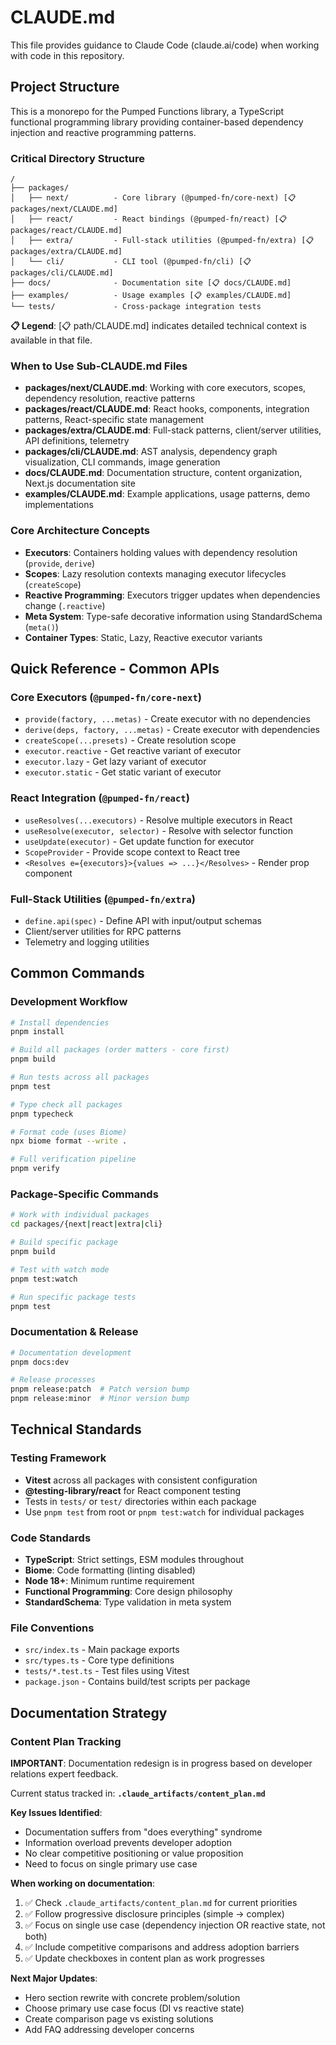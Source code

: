 # CLAUDE.md

This file provides guidance to Claude Code (claude.ai/code) when working with code in this repository.

## Project Structure

This is a monorepo for the Pumped Functions library, a TypeScript functional programming library providing container-based dependency injection and reactive programming patterns.

### Critical Directory Structure
```
/
├── packages/
│   ├── next/          - Core library (@pumped-fn/core-next) [📋 packages/next/CLAUDE.md]
│   ├── react/         - React bindings (@pumped-fn/react) [📋 packages/react/CLAUDE.md]
│   ├── extra/         - Full-stack utilities (@pumped-fn/extra) [📋 packages/extra/CLAUDE.md]
│   └── cli/           - CLI tool (@pumped-fn/cli) [📋 packages/cli/CLAUDE.md]
├── docs/              - Documentation site [📋 docs/CLAUDE.md]
├── examples/          - Usage examples [📋 examples/CLAUDE.md]
└── tests/             - Cross-package integration tests
```

**📋 Legend**: [📋 path/CLAUDE.md] indicates detailed technical context is available in that file.

### When to Use Sub-CLAUDE.md Files

- **packages/next/CLAUDE.md**: Working with core executors, scopes, dependency resolution, reactive patterns
- **packages/react/CLAUDE.md**: React hooks, components, integration patterns, React-specific state management  
- **packages/extra/CLAUDE.md**: Full-stack patterns, client/server utilities, API definitions, telemetry
- **packages/cli/CLAUDE.md**: AST analysis, dependency graph visualization, CLI commands, image generation
- **docs/CLAUDE.md**: Documentation structure, content organization, Next.js documentation site
- **examples/CLAUDE.md**: Example applications, usage patterns, demo implementations

### Core Architecture Concepts

- **Executors**: Containers holding values with dependency resolution (`provide`, `derive`)
- **Scopes**: Lazy resolution contexts managing executor lifecycles (`createScope`)
- **Reactive Programming**: Executors trigger updates when dependencies change (`.reactive`)
- **Meta System**: Type-safe decorative information using StandardSchema (`meta()`)
- **Container Types**: Static, Lazy, Reactive executor variants

## Quick Reference - Common APIs

### Core Executors (`@pumped-fn/core-next`)
- `provide(factory, ...metas)` - Create executor with no dependencies
- `derive(deps, factory, ...metas)` - Create executor with dependencies
- `createScope(...presets)` - Create resolution scope
- `executor.reactive` - Get reactive variant of executor
- `executor.lazy` - Get lazy variant of executor
- `executor.static` - Get static variant of executor

### React Integration (`@pumped-fn/react`)
- `useResolves(...executors)` - Resolve multiple executors in React
- `useResolve(executor, selector)` - Resolve with selector function
- `useUpdate(executor)` - Get update function for executor
- `ScopeProvider` - Provide scope context to React tree
- `<Resolves e={executors}>{values => ...}</Resolves>` - Render prop component

### Full-Stack Utilities (`@pumped-fn/extra`)
- `define.api(spec)` - Define API with input/output schemas
- Client/server utilities for RPC patterns
- Telemetry and logging utilities

## Common Commands

### Development Workflow
```bash
# Install dependencies
pnpm install

# Build all packages (order matters - core first)
pnpm build

# Run tests across all packages  
pnpm test

# Type check all packages
pnpm typecheck

# Format code (uses Biome)
npx biome format --write .

# Full verification pipeline
pnpm verify
```

### Package-Specific Commands
```bash
# Work with individual packages
cd packages/{next|react|extra|cli}

# Build specific package
pnpm build

# Test with watch mode
pnpm test:watch

# Run specific package tests
pnpm test
```

### Documentation & Release
```bash
# Documentation development
pnpm docs:dev

# Release processes  
pnpm release:patch  # Patch version bump
pnpm release:minor  # Minor version bump
```

## Technical Standards

### Testing Framework
- **Vitest** across all packages with consistent configuration
- **@testing-library/react** for React component testing  
- Tests in `tests/` or `test/` directories within each package
- Use `pnpm test` from root or `pnpm test:watch` for individual packages

### Code Standards
- **TypeScript**: Strict settings, ESM modules throughout
- **Biome**: Code formatting (linting disabled)
- **Node 18+**: Minimum runtime requirement
- **Functional Programming**: Core design philosophy
- **StandardSchema**: Type validation in meta system

### File Conventions
- `src/index.ts` - Main package exports
- `src/types.ts` - Core type definitions
- `tests/*.test.ts` - Test files using Vitest
- `package.json` - Contains build/test scripts per package

## Documentation Strategy

### Content Plan Tracking
**IMPORTANT**: Documentation redesign is in progress based on developer relations expert feedback.

Current status tracked in: **`.claude_artifacts/content_plan.md`**

**Key Issues Identified**:
- Documentation suffers from "does everything" syndrome
- Information overload prevents developer adoption
- No clear competitive positioning or value proposition
- Need to focus on single primary use case

**When working on documentation**:
1. ✅ Check `.claude_artifacts/content_plan.md` for current priorities
2. ✅ Follow progressive disclosure principles (simple → complex)
3. ✅ Focus on single use case (dependency injection OR reactive state, not both)
4. ✅ Include competitive comparisons and address adoption barriers
5. ✅ Update checkboxes in content plan as work progresses

**Next Major Updates**:
- Hero section rewrite with concrete problem/solution
- Choose primary use case focus (DI vs reactive state)
- Create comparison page vs existing solutions
- Add FAQ addressing developer concerns
